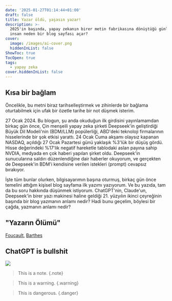 ```yaml
---
date: '2025-01-27T01:14:44+01:00'
draft: false
title: Yazar öldü, yaşasın yazar!
description: >-
  2025'in başında, yapay zekanın birer metin fabrikasına dönüştüğü günlerde,
  insan neden bir blog sayfası açar?
cover:
  image: /images/ai-cover.png
  hiddenInList: false
ShowToc: true
TocOpen: true
tags:
  - yapay zeka
cover.hiddenInList: false
---
```

## Kısa bir bağlam

Öncelikle, bu metni biraz tarihselleştirmek ve zihinlerde bir bağlama oturtabilmek için ufak bir özetle tarihe bir not düşmek isterim.

27 Ocak 2024.
Bu blogun, şu anda okuduğun ilk girdisini yayınlamamdan birkaç gün önce, Çin menşeili yapay zeka şirketi Deepseek'in geliştirdiği Büyük Dil Modeli'nin (BDM/LLM) popülerliği, ABD'deki teknoloji firmalarının hisselerinde bir şok etkisi yarattı. 24 Ocak Cuma akşamı olaysız kapanan NASDAQ, açıldığı 27 Ocak Pazartesi günü yaklaşık %3'lük bir düşüş gördü. Hisse değerindeki %17'lik negatif hareketle tablodaki aslan payına sahip NVDIA, medyada en çok haberi yapılan şirket oldu. Deepseek'in sunucularına saldırı düzenlendiğine dair haberler okuyorum, ve gerçekten de Deepseek'in BDM'i kendisine verilen istekleri (prompt) cevapsız bırakıyor.

İşte tüm bunlar olurken, bilgisayarımın başına oturmuş, birkaç gün önce temelini attığım kişisel blog sayfama ilk yazımı yazıyorum. Ve bu yazıda, tam da bu soru hakkında düşünmek istiyorum. ChatGPT'nin, Claude'un, Deepseek'in birer yazı makinesi haline geldiği 21. yüzyılın ikinci çeyreğinin başında bir blog yazmanın anlamı nedir? Hadi bunu geçelim, böylesi bir çağda, yazmanın anlamı nedir?

## "Yazarın Ölümü"

[Foucault](/documents/foucault-what-is-an-author.pdf), [Barthes](/documents/barthes-the-death-of-the-author.pdf)

## ChatGPT is bullshit

![](/images/ai-writing.jpg)

> This is a note.
{.note}

> This is a warning.
{.warning}

> This is dangerous.
{.danger}
